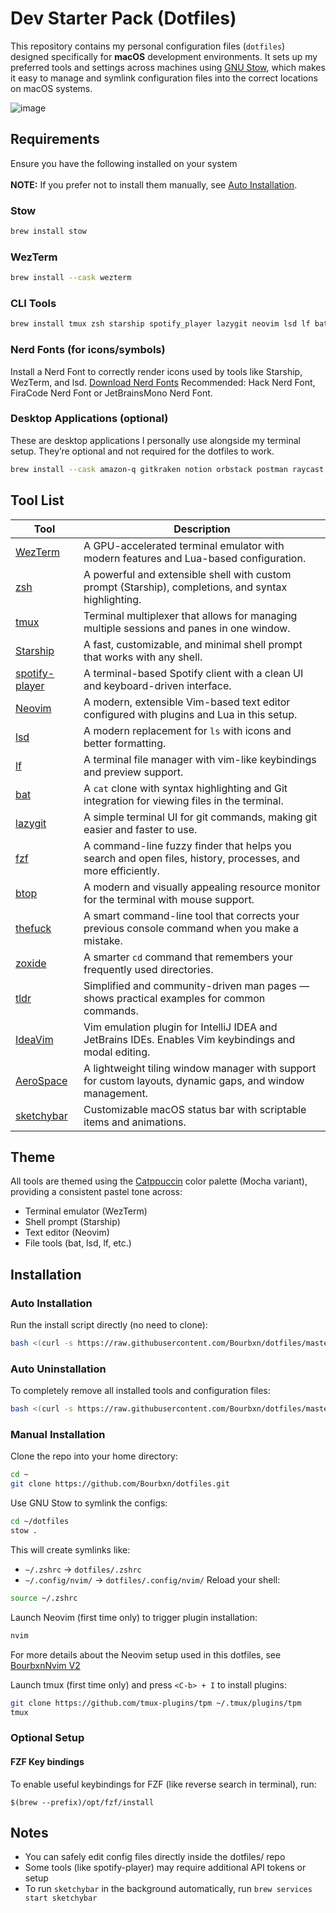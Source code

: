 # Dev Starter Pack (Dotfiles)
This repository contains my personal configuration files (`dotfiles`) designed specifically for **macOS** development environments. It sets up my preferred tools and settings across machines using [GNU Stow](https://www.gnu.org/software/stow/), which makes it easy to manage and symlink configuration files into the correct locations on macOS systems.


![image](https://github.com/user-attachments/assets/61ef56f3-de7b-4923-be41-715853dbd4f3)



## Requirements
Ensure you have the following installed on your system <br><br>
**NOTE:** If you prefer not to install them manually, see [Auto Installation](#auto-installation).
### Stow
```bash
brew install stow
```
### WezTerm
```bash
brew install --cask wezterm
```
### CLI Tools
```bash
brew install tmux zsh starship spotify_player lazygit neovim lsd lf bat ripgrep zsh-syntax-highlighting btop fzf fnm pyenv thefuck zoxide tlrc
```
### Nerd Fonts (for icons/symbols)
Install a Nerd Font to correctly render icons used by tools like Starship, WezTerm, and lsd. [Download Nerd Fonts](https://www.nerdfonts.com/font-downloads)
Recommended: Hack Nerd Font, FiraCode Nerd Font or JetBrainsMono Nerd Font.
### Desktop Applications (optional)
These are desktop applications I personally use alongside my terminal setup. They’re optional and not required for the dotfiles to work.
```bash
brew install --cask amazon-q gitkraken notion orbstack postman raycast tableplus nikitabobko/tap/aerospace
```


## Tool List

| Tool | Description |
|------|-------------|
| [WezTerm](https://wezfurlong.org/wezterm/) | A GPU-accelerated terminal emulator with modern features and Lua-based configuration. |
| [zsh](https://zsh.sourceforge.io/) | A powerful and extensible shell with custom prompt (Starship), completions, and syntax highlighting. |
| [tmux](https://github.com/tmux/tmux) | Terminal multiplexer that allows for managing multiple sessions and panes in one window. |
| [Starship](https://starship.rs/) | A fast, customizable, and minimal shell prompt that works with any shell. |
| [spotify-player](https://github.com/aome510/spotify-player) | A terminal-based Spotify client with a clean UI and keyboard-driven interface. |
| [Neovim](https://neovim.io/) | A modern, extensible Vim-based text editor configured with plugins and Lua in this setup. |
| [lsd](https://github.com/lsd-rs/lsd) | A modern replacement for `ls` with icons and better formatting. |
| [lf](https://github.com/gokcehan/lf) | A terminal file manager with vim-like keybindings and preview support. |
| [bat](https://github.com/sharkdp/bat) | A `cat` clone with syntax highlighting and Git integration for viewing files in the terminal. |
| [lazygit](https://github.com/jesseduffield/lazygit) | A simple terminal UI for git commands, making git easier and faster to use. |
| [fzf](https://github.com/junegunn/fzf) | A command-line fuzzy finder that helps you search and open files, history, processes, and more efficiently. |
| [btop](https://github.com/aristocratos/btop) | A modern and visually appealing resource monitor for the terminal with mouse support. |
| [thefuck](https://github.com/nvbn/thefuck) | A smart command-line tool that corrects your previous console command when you make a mistake. |
| [zoxide](https://github.com/ajeetdsouza/zoxide) | A smarter `cd` command that remembers your frequently used directories. |
| [tldr](https://github.com/tldr-pages/tldr) | Simplified and community-driven man pages — shows practical examples for common commands. |
| [IdeaVim](https://github.com/JetBrains/ideavim) | Vim emulation plugin for IntelliJ IDEA and JetBrains IDEs. Enables Vim keybindings and modal editing. |
| [AeroSpace](https://github.com/aerospace/aerospace) | A lightweight tiling window manager with support for custom layouts, dynamic gaps, and window management. |
| [sketchybar](https://github.com/FelixKratz/sketchybar) | Customizable macOS status bar with scriptable items and animations. |

## Theme
All tools are themed using the [Catppuccin](https://github.com/catppuccin) color palette (Mocha variant), providing a consistent pastel tone across:
- Terminal emulator (WezTerm)
- Shell prompt (Starship)
- Text editor (Neovim)
- File tools (bat, lsd, lf, etc.)

## Installation
### Auto Installation
Run the install script directly (no need to clone):
```bash
bash <(curl -s https://raw.githubusercontent.com/Bourbxn/dotfiles/master/install.sh)
```
### Auto Uninstallation
To completely remove all installed tools and configuration files:
```bash
bash <(curl -s https://raw.githubusercontent.com/Bourbxn/dotfiles/master/uninstall.sh)
```

### Manual Installation
Clone the repo into your home directory:
```bash
cd ~
git clone https://github.com/Bourbxn/dotfiles.git
```
Use GNU Stow to symlink the configs:
```bash
cd ~/dotfiles
stow .
```
This will create symlinks like:
- `~/.zshrc` → `dotfiles/.zshrc`
- `~/.config/nvim/` → `dotfiles/.config/nvim/`
Reload your shell:
```bash
source ~/.zshrc
```
Launch Neovim (first time only) to trigger plugin installation:
```bash
nvim
```
For more details about the Neovim setup used in this dotfiles, see [BourbxnNvim V2](https://github.com/Bourbxn/bourbxn-nvim-v2)

Launch tmux (first time only) and press `<C-b> + I` to install plugins:
```bash
git clone https://github.com/tmux-plugins/tpm ~/.tmux/plugins/tpm
tmux
```
### Optional Setup
#### FZF Key bindings
To enable useful keybindings for FZF (like reverse search in terminal), run:
```
$(brew --prefix)/opt/fzf/install
```

## Notes
- You can safely edit config files directly inside the dotfiles/ repo
- Some tools (like spotify-player) may require additional API tokens or setup
- To run `sketchybar` in the background automatically, run `brew services start sketchybar`
